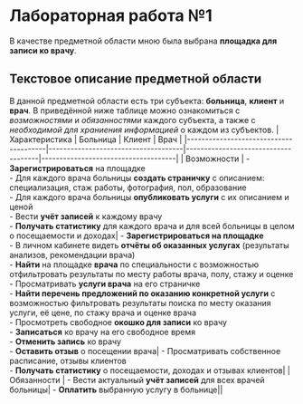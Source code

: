 # Лабораторная работа №1
В качестве предметной области мною была выбрана **площадка для записи ко врачу**. 
## Текстовое описание предметной области
В данной предметной области есть три субъекта: **больница**, **клиент** и **врач**. В приведённой ниже таблице можно ознакомиться с *возможностями* и *обязанностями* каждого субъекта, а также с *необходимой для храниения информацией* о каждом из субъектов.
| Характеристика                        | Больница                            | Клиент                              | Врач                                |
|---------------------------------------|-------------------------------------|-------------------------------------|-------------------------------------|
| Возможности                           | - **Зарегистрироваться** на площадке<br> - Для каждого врача больницы **создать страничку** с описанием: специализация, стаж работы, фотография, пол, образование<br> - Для каждого врача больницы **опубликовать услуги** с их описанием и ценой<br> - Вести **учёт записей** к каждому врачу<br> - **Получать статистику** для каждого врача и для всей больницы в целом о посещаемости и доходах| - **Зарегистрироваться на площадке**<br> - В личном кабинете видеть **отчёты об оказанных услугах** (результаты анализов, рекомендации врача)<br>- **Найти** на площадке **врача** по специальности с возможностью отфильтровать результаты по месту работы врача, полу, стажу и оценке<br> - Просматривать **услуги врача** на его страничке<br> - **Найти перечень предложений по оказанию конкретной услуги** с возможностью фильтровать результаты поиска по месту оказания услуги, её цене, по стажу врача и оценке врача<br> - Просмотреть свободное **окошко для записи** ко врачу<br> - **Записаться** ко врачу на его свободное время<br> - **Отменить запись** ко врачу<br> - **Оставить отзыв** о посещении врача| - Просматривать собственное расписание, отзывы клиентов<br> - **Получать статистику** о посещаемости, доходах и отзывах клиентов|
| Обязанности                           | - Вести актуальный **учёт записей** для всех врачей больницы| - **Оплатить** выбранную услугу в больнице||
